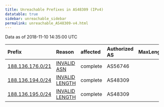 ```yaml
---
title: Unreachable Prefixes in AS48309 (IPv4)
datatable: true
sidebar: unreachable_sidebar
permalink: unreachable_AS48309-v4.html
---
```


Data as of 2018-11-10 14:35:00 UTC


<div class="datatable-begin"></div>

| Prefix                                                     | Reason                                                                                                     | affected   | Authorized AS   |   MaxLength | Anchor                                         |   unreachable /24s |
|:-----------------------------------------------------------|:-----------------------------------------------------------------------------------------------------------|:-----------|:----------------|------------:|:-----------------------------------------------|-------------------:|
| [188.136.176.0/21](https://stat.ripe.net/188.136.176.0/21) | [INVALID ASN](https://rpki-validator.ripe.net/announcement-preview?asn=AS48309&prefix=188.136.176.0/21)    | complete   | AS56746         |          21 | [RIPE](unreachable_RIPE_NCC_RPKI_Root-v4.html) |                  8 |
| [188.136.194.0/24](https://stat.ripe.net/188.136.194.0/24) | [INVALID LENGTH](https://rpki-validator.ripe.net/announcement-preview?asn=AS48309&prefix=188.136.194.0/24) | complete   | AS48309         |          23 | [RIPE](unreachable_RIPE_NCC_RPKI_Root-v4.html) |                  1 |
| [188.136.195.0/24](https://stat.ripe.net/188.136.195.0/24) | [INVALID LENGTH](https://rpki-validator.ripe.net/announcement-preview?asn=AS48309&prefix=188.136.195.0/24) | complete   | AS48309         |          23 | [RIPE](unreachable_RIPE_NCC_RPKI_Root-v4.html) |                  1 |

<div class="datatable-end"></div>